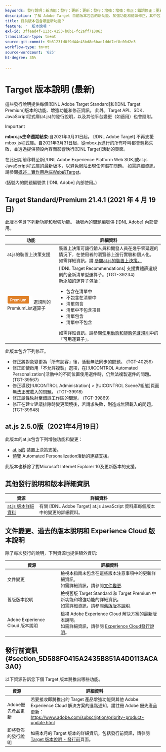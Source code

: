 ```yaml
---
keywords: 發行說明；新功能；發行；更新；更新；發行；增強；增強；修正；錯誤修正；更新
description: 了解 Adobe Target 目前版本包含的新功能、加強功能和錯誤修正，其中包括 SDK、API 和 JavaScript 資料庫。
title: 目前版本包含哪些新功能？
feature: '  版本說明 '
exl-id: 3ffead4f-113c-4153-b0b1-fc2aff710063
translation-type: tm+mt
source-git-commit: 9b6123fd0f9d44e43bd8e6bae1ddd7ef8c00d2e3
workflow-type: tm+mt
source-wordcount: '625'
ht-degree: 35%

---
```


# Target 版本說明 (最新)

這些發行說明提供每個[!DNL Adobe Target Standard]和[!DNL Target Premium]版本的功能、增強功能和修正資訊。 此外，Target API、SDK、JavaScript程式庫(at.js)的發行說明，以及其他平台變更（如適用）也會隨附。

>[!IMPORTANT]
>
>**mbox.js生命週期結束**:自2021年3月31日起， [!DNL Adobe Target] 不再支援mbox.js程式庫。自2021年3月31日起，從mbox.js進行的所有呼叫都會輕鬆失敗，並透過提供預設內容而影響執行[!DNL Target]活動的頁面。
>
>在此日期前移轉至新[!DNL Adobe Experience Platform Web SDK]或at.js JavaScript程式庫的最新版本，以避免網站出現任何潛在問題。 如需詳細資訊，請參閱[概述：實作用戶端Web的Target](/help/c-implementing-target/c-implementing-target-for-client-side-web/implement-target-for-client-side-web.md)。

(括號內的問題編號供 [!DNL Adobe] 內部使用。)

## Target Standard/Premium 21.4.1 (2021 年 4 月 19 日)

此版本包含下列新功能和增強功能。 括號內的問題編號供 [!DNL Adobe] 內部使用。

| 功能 | 詳細資料 |
| --- | --- |
| at.js的裝置上決策支援 | 裝置上決策可讓行銷人員和開發人員在幾乎零延遲的情況下，在使用者的瀏覽器上進行實驗和個人化。<br>如需詳細資訊，請 [參閱at.js的裝置上決策。](/help/c-implementing-target/c-implementing-target-for-client-side-web/on-device-decisioning/on-device-decisioning.md) |
| ![實體篩](/help/assets/premium.png) 選規則的PremiumList運算子 | [!DNL Target Recommendations] 支援實體篩選規則的全新清單型運算子。(TGT-39234)<br>新添加的運算子包括：<br><ul><li>包含在清單中</li><li>不包含在清單中</li><li>清單包含</li><li>清單中不包含項目</li><li>清單包含</li><li>清單中不包含</li></ul>如需詳細資訊，請參閱[使用動態和靜態包含規則](/help/c-recommendations/c-algorithms/use-dynamic-and-static-inclusion-rules.md#operators)中的「可用運算子」。 |

此版本包含下列修正。

* 修正將對象變更為「所有訪客」後，活動無法同步的問題。 (TGT-40259)
* 修正即使啟用「不允許複製」選項，在[!UICONTROL Automated Personalization]活動中的不同位置使用選件時，仍無法複製選件的問題。 (TGT-39567)
* 修正導致[!UICONTROL Administration] > [!UICONTROL Scene7組態]頁面無法正確載入的問題。 (TGT-39918)
* 修正屬性映射至錯誤工作區的問題。 (TGT-39869)
* 修正在建立建議排除時變更環境後，若請求失敗，則造成無限載入的問題。 (TGT-39948)

## at.js 2.5.0版（2021年4月19日）

此版本的at.js包含下列增強功能和變更：

* [at.js的](/help/c-implementing-target/c-implementing-target-for-client-side-web/on-device-decisioning/on-device-decisioning.md) 裝置上決策支援。
* [預覽](/help/c-activities/c-activity-qa/activity-qa.md) Automated Personalization活動的連結支援。

此版本也移除了對Microsoft Internet Explorer 10及更新版本的支援。

## 其他發行說明和版本詳細資訊

| 資源 | 詳細資料 |
|--- |--- |
| [at.js 版本詳細資料](/help/c-implementing-target/c-implementing-target-for-client-side-web/target-atjs-versions.md) | 有關 [!DNL Adobe Target] at.js JavaScript 資料庫每個版本中的變更的詳細資料。 |

## 文件變更、過去的版本說明和 Experience Cloud 版本說明

除了每次發行的說明，下列資源也提供額外資訊:

| 資源 | 詳細資料 |
|--- |--- |
| 文件變更 | 檢視本指南未包含在這些版本注意事項中的更新詳細資訊。<br>如需詳細資訊，請參閱[文件變更](/help/r-release-notes/doc-change.md#reference_366123CF00994BACBBF9BBDF2C4D840C). |
| 舊版版本說明 | 檢視舊版 Target Standard 和 Target Premium 中新功能和增強功能的詳細資訊。<br>如需詳細資訊，請參閱[舊版版本說明](/help/r-release-notes/release-notes-for-previous-releases.md). |
| Adobe Experience Cloud 版本說明 | 檢視 Adobe Experience Cloud 解決方案的最新版本說明。<br>如需詳細資訊，請參閱 [Experience Cloud發行說明](https://experienceleague.adobe.com/docs/release-notes/experience-cloud/current.html)。 |

## 發行前資訊 {#section_5D588F0415A2435B851A4D0113ACA3A0}

以下資源告訴您下個 Target 版本將推出哪些功能。

| 資源 | 詳細資料 |
|--- |--- |
| Adobe優先產品更新 | 若要接收即將推出的 Target 產品增強功能與其他 Adobe Experience Cloud 解決方案的進階通知，請註冊 Adobe 優先產品更新：<br>[](https://www.adobe.com/subscription/priority-product-update.html)https://www.adobe.com/subscription/priority-product-update.html |
| 即將發佈的發行說明 | 如需本月的 Target 版本的詳細資訊，包括發行前資訊，請參閱 [Target 版本說明 - 發行前](/help/r-release-notes/target-release-notes.md)頁面。 |
